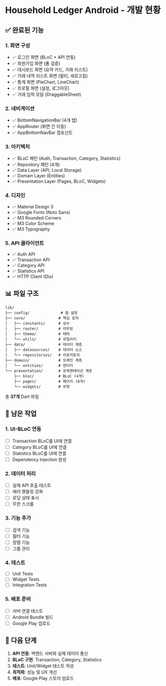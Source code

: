 # Household Ledger Android - 개발 현황

## ✅ 완료된 기능

### 1. 화면 구성
- ✅ 로그인 화면 (BLoC + API 연동)
- ✅ 회원가입 화면 (폼 검증)
- ✅ 대시보드 화면 (요약 카드, 거래 리스트)
- ✅ 거래 내역 리스트 화면 (필터, 새로고침)
- ✅ 통계 화면 (PieChart, LineChart)
- ✅ 프로필 화면 (설정, 로그아웃)
- ✅ 거래 입력 모달 (DraggableSheet)

### 2. 네비게이션
- ✅ BottomNavigationBar (4개 탭)
- ✅ AppRouter (화면 간 이동)
- ✅ AppBottomNavBar 컴포넌트

### 3. 아키텍처
- ✅ BLoC 패턴 (Auth, Transaction, Category, Statistics)
- ✅ Repository 패턴 (4개)
- ✅ Data Layer (API, Local Storage)
- ✅ Domain Layer (Entities)
- ✅ Presentation Layer (Pages, BLoC, Widgets)

### 4. 디자인
- ✅ Material Design 3
- ✅ Google Fonts (Noto Sans)
- ✅ M3 Rounded Corners
- ✅ M3 Color Scheme
- ✅ M3 Typography

### 5. API 클라이언트
- ✅ Auth API
- ✅ Transaction API
- ✅ Category API
- ✅ Statistics API
- ✅ HTTP Client (Dio)

## 📊 파일 구조

```
lib/
├── config/              # 앱 설정
├── core/               # 핵심 로직
│   ├── constants/      # 상수
│   ├── router/         # 라우팅
│   ├── theme/          # 테마
│   └── utils/          # 유틸리티
├── data/               # 데이터 계층
│   ├── datasources/    # 데이터 소스
│   └── repositories/   # 리포지토리
├── domain/             # 도메인 계층
│   └── entities/       # 엔티티
└── presentation/       # 프레젠테이션 계층
    ├── bloc/           # BLoC (4개)
    ├── pages/          # 페이지 (8개)
    └── widgets/        # 위젯
```

총 **37개** Dart 파일

## 🚧 남은 작업

### 1. UI-BLoC 연동
- [ ] Transaction BLoC를 UI에 연결
- [ ] Category BLoC를 UI에 연결
- [ ] Statistics BLoC를 UI에 연결
- [ ] Dependency Injection 완성

### 2. 데이터 처리
- [ ] 실제 API 호출 테스트
- [ ] 에러 핸들링 강화
- [ ] 로딩 상태 표시
- [ ] 무한 스크롤

### 3. 기능 추가
- [ ] 검색 기능
- [ ] 필터 기능
- [ ] 정렬 기능
- [ ] 그룹 관리

### 4. 테스트
- [ ] Unit Tests
- [ ] Widget Tests
- [ ] Integration Tests

### 5. 배포 준비
- [ ] 서버 연결 테스트
- [ ] Android Bundle 빌드
- [ ] Google Play 업로드

## 🎯 다음 단계

1. **API 연동**: 백엔드 서버와 실제 데이터 통신
2. **BLoC 구현**: Transaction, Category, Statistics
3. **테스트**: Unit/Widget 테스트 작성
4. **최적화**: 성능 및 UX 개선
5. **배포**: Google Play 스토어 업로드

